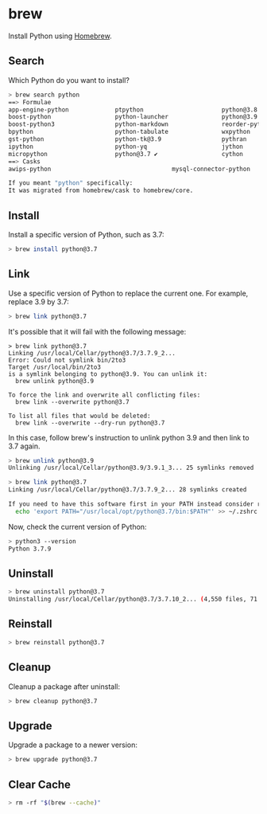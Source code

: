# brew

Install Python using [Homebrew](https://brew.sh/).

## Search

Which Python do you want to install?

```sh
> brew search python
==> Formulae
app-engine-python             ptpython                      python@3.8
boost-python                  python-launcher               python@3.9 ✔
boost-python3                 python-markdown               reorder-python-imports
bpython                       python-tabulate               wxpython
gst-python                    python-tk@3.9                 pythran
ipython                       python-yq                     jython
micropython                   python@3.7 ✔                  cython
==> Casks
awips-python                                  mysql-connector-python

If you meant "python" specifically:
It was migrated from homebrew/cask to homebrew/core.
```

## Install

Install a specific version of Python, such as 3.7:

```sh
> brew install python@3.7
```

## Link

Use a specific version of Python to replace the current one. For example, replace 3.9 by 3.7:

```sh
> brew link python@3.7
```

It's possible that it will fail with the following message:

```
> brew link python@3.7
Linking /usr/local/Cellar/python@3.7/3.7.9_2...
Error: Could not symlink bin/2to3
Target /usr/local/bin/2to3
is a symlink belonging to python@3.9. You can unlink it:
  brew unlink python@3.9

To force the link and overwrite all conflicting files:
  brew link --overwrite python@3.7

To list all files that would be deleted:
  brew link --overwrite --dry-run python@3.7
```

In this case, follow brew's instruction to unlink python 3.9 and then link to 3.7 again.

```sh
> brew unlink python@3.9
Unlinking /usr/local/Cellar/python@3.9/3.9.1_3... 25 symlinks removed
```

```sh
> brew link python@3.7
Linking /usr/local/Cellar/python@3.7/3.7.9_2... 28 symlinks created

If you need to have this software first in your PATH instead consider running:
  echo 'export PATH="/usr/local/opt/python@3.7/bin:$PATH"' >> ~/.zshrc
```

Now, check the current version of Python:

```sh
> python3 --version
Python 3.7.9
```

## Uninstall

```sh
> brew uninstall python@3.7
Uninstalling /usr/local/Cellar/python@3.7/3.7.10_2... (4,550 files, 71.7MB)
```

## Reinstall

```sh
> brew reinstall python@3.7
```

## Cleanup

Cleanup a package after uninstall:

```sh
> brew cleanup python@3.7
```

## Upgrade

Upgrade a package to a newer version:

```sh
> brew upgrade python@3.7
```

## Clear Cache

```sh
> rm -rf "$(brew --cache)"
```
